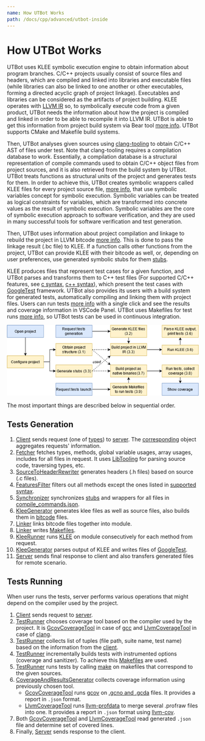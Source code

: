 ```yaml
---
name: How UTBot Works
path: /docs/cpp/advanced/utbot-inside
---
```


# How UTBot Works

UTBot uses KLEE symbolic execution engine to obtain information about program branches. C/C++ projects usually consist
of source files and headers, which are compiled and linked into libraries and executable files (while libraries can also
be linked to one another or other executables, forming a directed acyclic graph of project linkage). Executables and
libraries can be considered as the artifacts of project building. KLEE operates with [LLVM IR](???) so, to symbolically
execute code from a given product, UTBot needs the information about how the project is compiled and linked in order to
be able to recompile it into LLVM IR. UTBot is able to get this information from project build system via Bear
tool [more info](compile-databasse). UTBot supports CMake and Makefile build systems.

Then, UTBot analyses given sources using [clang-tooling](https://clang.llvm.org/docs/HowToSetupToolingForLLVM.html) to
obtain C/C++ AST of files under test. Note that clang-tooling requires a compilation database to work. Essentially, a
compilation database is a structural representation of compile commands used to obtain C/C++ object files from project
sources, and it is also retrieved from the build system by UTBot. UTBot treats functions as structural units of the
project and generates tests for them. In order to achieve this, UTBot creates symbolic wrappers called KLEE files for
every project source file, [more info](preparing-sources-for-klee), that use symbolic variables concept for symbolic
execution. Symbolic variables can be treated as logical constraints for variables, which are transformed into concrete
values as the result of symbolic execution. Symbolic variables are the core of symbolic execution approach to software
verification, and they are used in many successful tools for software verification and test generation.

Then, UTBot uses information about project compilation and linkage to rebuild the project in LLVM
bitcode [more info](linking-bitcode). This is done to pass the linkage result (.bc file) to KLEE. If a function calls
other functions from the project, UTBot can provide KLEE with their bitcode as well, or, depending on user preferences,
use generated symbolic stubs for them [stubs](stubs).

KLEE produces files that represent test cases for a given function, and UTBot parses and transforms them to C++ test
files (For supported C/C++ features, see [c syntax](c-syntax), [c++ syntax](cpp-syntax)), which present the test cases
with [GoogleTest](https://google.github.io/googletest/) framework. UTBot also provides its users with a build system for
generated tests, automatically compiling and linking them with project files. Users can run
tests [more info](generating-and-running-tests) with a single click and see the results and coverage information in
VSCode Panel. UTBot uses Makefiles for test runs [more info](incrementality), so UTBot tests can be used in continuous
integration.

![UTBotCpp pipeline](https://github.com/UnitTestBot/unittestbot.github.io/raw/source/resources/images/pipelineUtbot.png)

The most important things are described below in sequential order.

## Tests Generation

1. [Client](install-vscode-plugin) sends request (one of [types](generating-tests))
   to [server](install-server).
   The [corresponding](https://github.com/UnitTestBot/UTBotCpp/tree/main/server/src/testgens) object aggregates
   requests' information.
2. [Fetcher](https://github.com/UnitTestBot/UTBotCpp/blob/main/server/src/fetchers/Fetcher.cpp) fetches types, methods,
   global variable usages, array usages, includes for all files in request. It
   uses [LibTooling](https://clang.llvm.org/docs/LibTooling.html) for parsing source code, traversing types, etc.
3. [SourceToHeaderRewriter](https://github.com/UnitTestBot/UTBotCpp/tree/main/server/src/clang-utils/SourceToHeaderRewriter.cpp)
   generates headers (.h files) based on source (.c files).
4. [FeaturesFilter](https://github.com/UnitTestBot/UTBotCpp/tree/main/server/src/FeaturesFilter.cpp) filters out all
   methods except the ones listed in [supported syntax](c-syntax).
5. [Synchronizer](https://github.com/UnitTestBot/UTBotCpp/tree/main/server/src/Synchronizer.cpp)
   synchronizes [stubs](stubs) and wrappers for all files
   in [compile_commands.json](https://clang.llvm.org/docs/JSONCompilationDatabase.html).
6. [KleeGenerator](https://github.com/UnitTestBot/UTBotCpp/tree/main/server/src/KleeGenerator.cpp) generates klee files
   as well as source files, also builds them in [bitcode](https://llvm.org/docs/BitCodeFormat.html) files.
7. [Linker](https://github.com/UnitTestBot/UTBotCpp/tree/main/server/src/building/Linker.cpp) links bitcode files
   together into module.
8. [Linker](https://github.com/UnitTestBot/UTBotCpp/tree/main/server/src/building/Linker.cpp)
   writes [Makefiles](makefiles).
9. [KleeRunner](https://github.com/UnitTestBot/UTBotCpp/tree/main/server/src/KleeRunner.cpp)
   runs [KLEE](https://klee.github.io/) on module consecutively for each method from request.
10. [KleeGenerator](https://github.com/UnitTestBot/UTBotCpp/tree/main/server/src/KleeGenerator.cpp) parses output of
    KLEE and writes files of [GoogleTest](https://github.com/google/googletest).
11. [Server](install-server) sends final response to client and also transfers generated files for remote scenario.

## Tests Running

When user runs the tests, server performs various operations that might depend on the compiler used by the project.

1. [Client](install-vscode-plugin) sends request to [server](install-server).
2. [TestRunner](https://github.com/UnitTestBot/UTBotCpp/tree/main/server/src/coverage/TestRunner.cpp) chooses coverage
   tool based on the compiler used by the project. It
   is [GcovCoverageTool](https://github.com/UnitTestBot/UTBotCpp/tree/main/server/src/coverage/GcovCoverageTool.cpp) in
   case of [gcc](https://gcc.gnu.org/)
   and [LlvmCoverageTool](https://github.com/UnitTestBot/UTBotCpp/tree/main/server/src/coverage/LlvmCoverageTool.cpp)
   in case of [clang](https://clang.llvm.org/).
3. [TestRunner](https://github.com/UnitTestBot/UTBotCpp/tree/main/server/src/coverage/TestRunner.cpp) collects list of
   tuples (file path, suite name, test name) based on the information from the [client](install-vscode-plugin).
4. [TestRunner](https://github.com/UnitTestBot/UTBotCpp/tree/main/server/src/coverage/TestRunner.cpp) incrementally
   builds tests with instrumented options (coverage and sanitizer). To achieve this [Makefiles](makefiles) are used.
5. [TestRunner](https://github.com/UnitTestBot/UTBotCpp/tree/main/server/src/coverage/TestRunner.cpp) runs tests by
   calling [make](https://www.gnu.org/software/make/manual/make.html) on makefiles that correspond to the given sources.
6. [CoverageAndResultsGenerator](https://github.com/UnitTestBot/UTBotCpp/blob/main/server/src/coverage/CoverageAndResultsGenerator.cpp)
   collects coverage information using previously chosen tool.
    - [GcovCoverageTool](https://github.com/UnitTestBot/UTBotCpp/tree/main/server/src/coverage/GcovCoverageTool.cpp)
      runs [gcov](https://gcc.gnu.org/onlinedocs/gcc/Gcov.html)
      on [.gcno and .gcda](https://gcc.gnu.org/onlinedocs/gcc/Gcov-Data-Files.html) files. It provides a report
      in `.json` format.
    - [LlvmCoverageTool](https://github.com/UnitTestBot/UTBotCpp/tree/main/server/src/coverage/LlvmCoverageTool.cpp)
      runs [llvm-profdata](https://llvm.org/docs/CommandGuide/llvm-profdata.html) to merge several .profraw files into
      one. It provides a report in `.json` format using [llvm-cov](https://llvm.org/docs/CommandGuide/llvm-cov.html).
7. Both [GcovCoverageTool](https://github.com/UnitTestBot/UTBotCpp/tree/main/server/src/coverage/GcovCoverageTool.cpp)
   and [LlvmCoverageTool](https://github.com/UnitTestBot/UTBotCpp/tree/main/server/src/coverage/LlvmCoverageTool.cpp)
   read generated `.json` file and determine set of covered lines.
8. Finally, [Server](install-server) sends response to the client.
